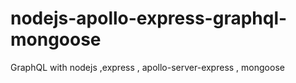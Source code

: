 # nodejs-apollo-express-graphql-mongoose
GraphQL with nodejs ,express , apollo-server-express , mongoose
